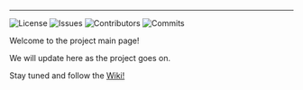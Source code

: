 ***
![License](https://img.shields.io/bower/l/bootstrap) ![Issues](https://img.shields.io/github/issues/akarakoc/SWE574) ![Contributors](https://img.shields.io/github/contributors/akarakoc/SWE574) ![Commits](https://img.shields.io/github/commit-activity/y/akarakoc/SWE574)  


Welcome to the project main page!

We will update here as the project goes on.

Stay tuned and follow the [Wiki!](https://github.com/akarakoc/SWE574/wiki)
 
